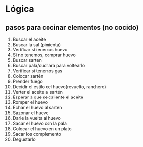 # Lógica

## pasos para cocinar elementos (no cocido)

1. Buscar el aceite
1. Buscar la sal (pimienta)
1. Verificar si tenemos huevo
1. Si no tenemos, comprar huevo
1. Buscar sarten
1. Buscar pala/cuchara para voltearlo
1. Verificar si tenemos gas
1. Colocar sartén
1. Prender fuego
1. Decidir el estilo del huevo(revuelto, ranchero)
1. Verter el aceite al sartén
1. Esperar a que se caliente el aceite
1. Romper el huevo
1. Echar el huevo al sarten
1. Sazonar el huevo
1. Darle la vuelta al huevo
1. Sacar el huevo con la pala
1. Colocar el huevo  en un plato
1. Sacar los complemento
1. Degustarlo




